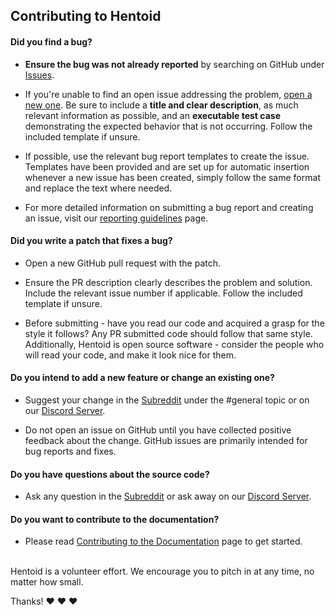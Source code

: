 ## Contributing to Hentoid

#### **Did you find a bug?**

* **Ensure the bug was not already reported** by searching on GitHub under [Issues](https://github.com/AVnetWS/Hentoid/issues/).

* If you're unable to find an open issue addressing the problem, [open a new one](https://github.com/AVnetWS/Hentoid/issues/new). Be sure to include a **title and clear description**, as much relevant information as possible, and an **executable test case** demonstrating the expected behavior that is not occurring. Follow the included template if unsure.

* If possible, use the relevant bug report templates to create the issue. Templates have been provided and are set up for automatic insertion whenever a new issue has been created, simply follow the same format and replace the text where needed.

* For more detailed information on submitting a bug report and creating an issue, visit our [reporting guidelines](https://github.com/AVnetWS/Hentoid/blob/master/.github/REPORTING_GUIDELINES.md) page.

#### **Did you write a patch that fixes a bug?**

* Open a new GitHub pull request with the patch.

* Ensure the PR description clearly describes the problem and solution. Include the relevant issue number if applicable. Follow the included template if unsure.

* Before submitting - have you read our code and acquired a grasp for the style it follows? Any PR submitted code should follow that same style. Additionally, Hentoid is open source software - consider the people who will read your code, and make it look nice for them.

#### **Do you intend to add a new feature or change an existing one?**

* Suggest your change in the [Subreddit](https://www.reddit.com/r/Hentoid/) under the #general topic or on our [Discord Server](https://discord.gg/QEZ3qk9).

* Do not open an issue on GitHub until you have collected positive feedback about the change. GitHub issues are primarily intended for bug reports and fixes.

#### **Do you have questions about the source code?**

* Ask any question in the [Subreddit](https://www.reddit.com/r/Hentoid/) or ask away on our [Discord Server](https://discord.gg/QEZ3qk9).

#### **Do you want to contribute to the documentation?**

* Please read [Contributing to the Documentation](https://github.com/AVnetWS/Hentoid/blob/master/.github/CONTRIBUTING_DOCUMENTATION.md) page to get started.

</br>
Hentoid is a volunteer effort. We encourage you to pitch in at any time, no matter how small.

Thanks! :heart: :heart: :heart:
